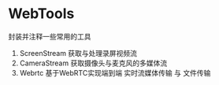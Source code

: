 # WebTools
封装并注释一些常用的工具

1. ScreenStream 获取与处理录屏视频流
2. CameraStream 获取摄像头与麦克风的多媒体流
3. Webrtc 基于WebRTC实现端到端 实时流媒体传输 与 文件传输
